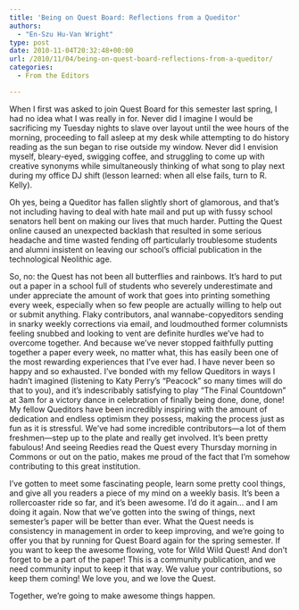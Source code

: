 ```yaml
---
title: 'Being on Quest Board: Reflections from a Queditor'
authors: 
  - "En-Szu Hu-Van Wright"
type: post
date: 2010-11-04T20:32:48+00:00
url: /2010/11/04/being-on-quest-board-reflections-from-a-queditor/
categories:
  - From the Editors

---
```

When I first was asked to join Quest Board for this semester last spring, I had no idea what I was really in for. Never did I imagine I would be sacrificing my Tuesday nights to slave over layout until the wee hours of the morning, proceeding to fall asleep at my desk while attempting to do history reading as the sun began to rise outside my window. Never did I envision myself, bleary-eyed, swigging coffee, and struggling to come up with creative synonyms while simultaneously thinking of what song to play next during my office DJ shift (lesson learned: when all else fails, turn to R. Kelly).

Oh yes, being a Queditor has fallen slightly short of glamorous, and that’s not including having to deal with hate mail and put up with fussy school senators hell bent on making our lives that much harder. Putting the Quest online caused an unexpected backlash that resulted in some serious headache and time wasted fending off particularly troublesome students and alumni insistent on leaving our school’s official publication in the technological Neolithic age.

So, no: the Quest has not been all butterflies and rainbows. It’s hard to put out a paper in a school full of students who severely underestimate and under appreciate the amount of work that goes into printing something every week, especially when so few people are actually willing to help out or submit anything. Flaky contributors, anal wannabe-copyeditors sending in snarky weekly corrections via email, and loudmouthed former columnists feeling snubbed and looking to vent are definite hurdles we’ve had to overcome together. And because we’ve never stopped faithfully putting together a paper every week, no matter what, this has easily been one of the most rewarding experiences that I’ve ever had. I have never been so happy and so exhausted. I’ve bonded with my fellow Queditors in ways I hadn’t imagined (listening to Katy Perry’s “Peacock” so many times will do that to you), and it’s indescribably satisfying to play “The Final Countdown” at 3am for a victory dance in celebration of finally being done, done, done! My fellow Queditors have been incredibly inspiring with the amount of dedication and endless optimism they possess, making the process just as fun as it is stressful. We’ve had some incredible contributors—a lot of them freshmen—step up to the plate and really get involved. It’s been pretty fabulous! And seeing Reedies read the Quest every Thursday morning in Commons or out on the patio, makes me proud of the fact that I’m somehow contributing to this great institution.

I’ve gotten to meet some fascinating people, learn some pretty cool things, and give all you readers a piece of my mind on a weekly basis. It’s been a rollercoaster ride so far, and it’s been awesome. I’d do it again… and I am doing it again. Now that we’ve gotten into the swing of things, next semester’s paper will be better than ever. What the Quest needs is consistency in management in order to keep improving, and we’re going to offer you that by running for Quest Board again for the spring semester. If you want to keep the awesome flowing, vote for Wild Wild Quest! And don’t forget to be a part of the paper! This is a community publication, and we need community input to keep it that way. We value your contributions, so keep them coming! We love you, and we love the Quest.

Together, we’re going to make awesome things happen.
